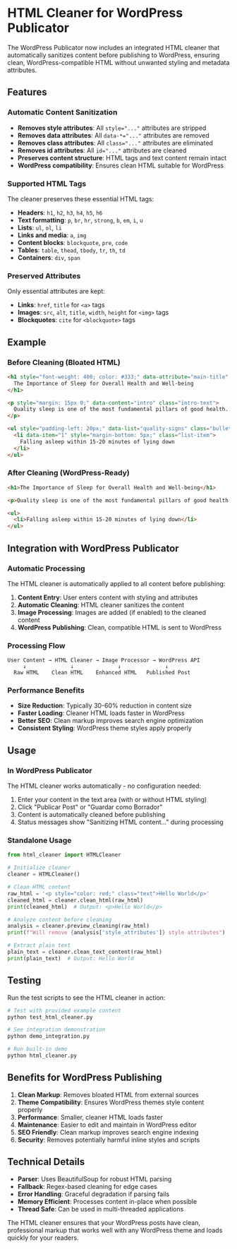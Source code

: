 # HTML Cleaner for WordPress Publicator

The WordPress Publicator now includes an integrated HTML cleaner that automatically sanitizes content before publishing to WordPress, ensuring clean, WordPress-compatible HTML without unwanted styling and metadata attributes.

## Features

### Automatic Content Sanitization
- **Removes style attributes**: All `style="..."` attributes are stripped
- **Removes data attributes**: All `data-*="..."` attributes are removed
- **Removes class attributes**: All `class="..."` attributes are eliminated
- **Removes id attributes**: All `id="..."` attributes are cleaned
- **Preserves content structure**: HTML tags and text content remain intact
- **WordPress compatibility**: Ensures clean HTML suitable for WordPress

### Supported HTML Tags
The cleaner preserves these essential HTML tags:
- **Headers**: `h1`, `h2`, `h3`, `h4`, `h5`, `h6`
- **Text formatting**: `p`, `br`, `hr`, `strong`, `b`, `em`, `i`, `u`
- **Lists**: `ul`, `ol`, `li`
- **Links and media**: `a`, `img`
- **Content blocks**: `blockquote`, `pre`, `code`
- **Tables**: `table`, `thead`, `tbody`, `tr`, `th`, `td`
- **Containers**: `div`, `span`

### Preserved Attributes
Only essential attributes are kept:
- **Links**: `href`, `title` for `<a>` tags
- **Images**: `src`, `alt`, `title`, `width`, `height` for `<img>` tags
- **Blockquotes**: `cite` for `<blockquote>` tags

## Example

### Before Cleaning (Bloated HTML)
```html
<h1 style="font-weight: 400; color: #333;" data-attribute="main-title" class="header-main">
  The Importance of Sleep for Overall Health and Well-being
</h1>

<p style="margin: 15px 0;" data-content="intro" class="intro-text">
  Quality sleep is one of the most fundamental pillars of good health...
</p>

<ul style="padding-left: 20px;" data-list="quality-signs" class="bullet-list">
  <li data-item="1" style="margin-bottom: 5px;" class="list-item">
    Falling asleep within 15-20 minutes of lying down
  </li>
</ul>
```

### After Cleaning (WordPress-Ready)
```html
<h1>The Importance of Sleep for Overall Health and Well-being</h1>

<p>Quality sleep is one of the most fundamental pillars of good health...</p>

<ul>
  <li>Falling asleep within 15-20 minutes of lying down</li>
</ul>
```

## Integration with WordPress Publicator

### Automatic Processing
The HTML cleaner is automatically applied to all content before publishing:

1. **Content Entry**: User enters content with styling and attributes
2. **Automatic Cleaning**: HTML cleaner sanitizes the content
3. **Image Processing**: Images are added (if enabled) to the cleaned content
4. **WordPress Publishing**: Clean, compatible HTML is sent to WordPress

### Processing Flow
```
User Content → HTML Cleaner → Image Processor → WordPress API
     ↓              ↓              ↓              ↓
  Raw HTML    Clean HTML    Enhanced HTML   Published Post
```

### Performance Benefits
- **Size Reduction**: Typically 30-60% reduction in content size
- **Faster Loading**: Cleaner HTML loads faster in WordPress
- **Better SEO**: Clean markup improves search engine optimization
- **Consistent Styling**: WordPress theme styles apply properly

## Usage

### In WordPress Publicator
The HTML cleaner works automatically - no configuration needed:

1. Enter your content in the text area (with or without HTML styling)
2. Click "Publicar Post" or "Guardar como Borrador"
3. Content is automatically cleaned before publishing
4. Status messages show "Sanitizing HTML content..." during processing

### Standalone Usage
```python
from html_cleaner import HTMLCleaner

# Initialize cleaner
cleaner = HTMLCleaner()

# Clean HTML content
raw_html = '<p style="color: red;" class="text">Hello World</p>'
cleaned_html = cleaner.clean_html(raw_html)
print(cleaned_html)  # Output: <p>Hello World</p>

# Analyze content before cleaning
analysis = cleaner.preview_cleaning(raw_html)
print(f"Will remove {analysis['style_attributes']} style attributes")

# Extract plain text
plain_text = cleaner.clean_text_content(raw_html)
print(plain_text)  # Output: Hello World
```

## Testing

Run the test scripts to see the HTML cleaner in action:

```bash
# Test with provided example content
python test_html_cleaner.py

# See integration demonstration
python demo_integration.py

# Run built-in demo
python html_cleaner.py
```

## Benefits for WordPress Publishing

1. **Clean Markup**: Removes bloated HTML from external sources
2. **Theme Compatibility**: Ensures WordPress themes style content properly
3. **Performance**: Smaller, cleaner HTML loads faster
4. **Maintenance**: Easier to edit and maintain in WordPress editor
5. **SEO Friendly**: Clean markup improves search engine indexing
6. **Security**: Removes potentially harmful inline styles and scripts

## Technical Details

- **Parser**: Uses BeautifulSoup for robust HTML parsing
- **Fallback**: Regex-based cleaning for edge cases
- **Error Handling**: Graceful degradation if parsing fails
- **Memory Efficient**: Processes content in-place when possible
- **Thread Safe**: Can be used in multi-threaded applications

The HTML cleaner ensures that your WordPress posts have clean, professional markup that works well with any WordPress theme and loads quickly for your readers.